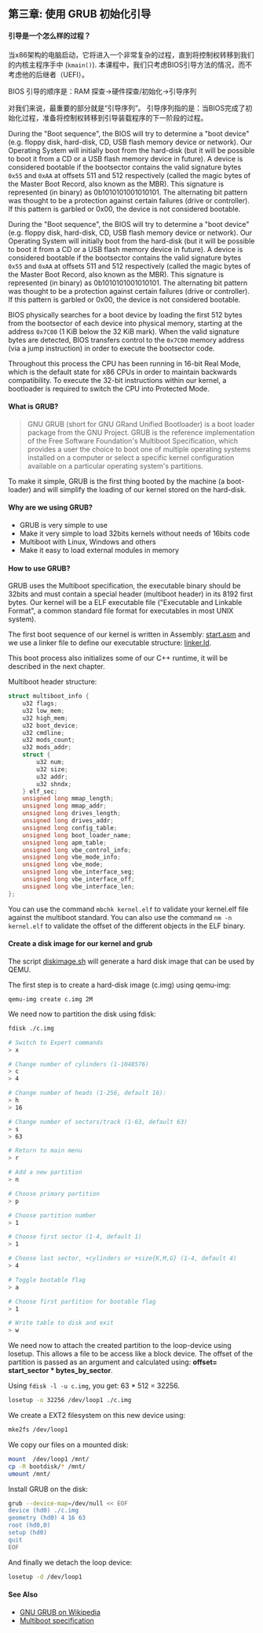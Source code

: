 
## 第三章: 使用 GRUB 初始化引导

#### 引导是一个怎么样的过程？

当x86架构的电脑启动，它将进入一个非常复杂的过程，直到将控制权转移到我们的内核主程序手中 (`kmain()`). 本课程中，我们只考虑BIOS引导方法的情况，而不考虑他的后继者（UEFI）。


BIOS 引导的顺序是：RAM 探查->硬件探查/初始化->引导序列


对我们来说，最重要的部分就是“引导序列”。
引导序列指的是：当BIOS完成了初始化过程，准备将控制权转移到引导装载程序的下一阶段的过程。

During the "Boot sequence", the BIOS will try to determine a "boot device" (e.g. floppy disk, hard-disk, CD, USB flash memory device or network). Our Operating System will initially boot from the hard-disk (but it will be possible to boot it from a CD or a USB flash memory device in future). A device is considered bootable if the bootsector contains the valid signature bytes `0x55` and `0xAA` at offsets 511 and 512 respectively (called the magic bytes of the Master Boot Record, also known as the MBR). This signature is represented (in binary) as 0b1010101001010101. The alternating bit pattern was thought to be a protection against certain failures (drive or controller). If this pattern is garbled or 0x00, the device is not considered bootable.


During the "Boot sequence", the BIOS will try to determine a "boot device" (e.g. floppy disk, hard-disk, CD, USB flash memory device or network). Our Operating System will initially boot from the hard-disk (but it will be possible to boot it from a CD or a USB flash memory device in future). A device is considered bootable if the bootsector contains the valid signature bytes `0x55` and `0xAA` at offsets 511 and 512 respectively (called the magic bytes of the Master Boot Record, also known as the MBR). This signature is represented (in binary) as 0b1010101001010101. The alternating bit pattern was thought to be a protection against certain failures (drive or controller). If this pattern is garbled or 0x00, the device is not considered bootable.

BIOS physically searches for a boot device by loading the first 512 bytes from the bootsector of each device into physical memory, starting at the address `0x7C00` (1 KiB below the 32 KiB mark). When the valid signature bytes are detected, BIOS transfers control to the `0x7C00` memory address (via a jump instruction) in order to execute the bootsector code.

Throughout this process the CPU has been running in 16-bit Real Mode, which is the default state for x86 CPUs in order to maintain backwards compatibility. To execute the 32-bit instructions within our kernel, a bootloader is required to switch the CPU into Protected Mode.

#### What is GRUB?

> GNU GRUB (short for GNU GRand Unified Bootloader) is a boot loader package from the GNU Project. GRUB is the reference implementation of the Free Software Foundation's Multiboot Specification, which provides a user the choice to boot one of multiple operating systems installed on a computer or select a specific kernel configuration available on a particular operating system's partitions.

To make it simple, GRUB is the first thing booted by the machine (a boot-loader) and will simplify the loading of our kernel stored on the hard-disk.

#### Why are we using GRUB?

* GRUB is very simple to use
* Make it very simple to load 32bits kernels without needs of 16bits code
* Multiboot with Linux, Windows and others
* Make it easy to load external modules in memory

#### How to use GRUB?

GRUB uses the Multiboot specification, the executable binary should be 32bits and must contain a special header (multiboot header) in its 8192 first bytes. Our kernel will be a ELF executable file ("Executable and Linkable Format", a common standard file format for executables in most UNIX system).

The first boot sequence of our kernel is written in Assembly: [start.asm](https://github.com/SamyPesse/How-to-Make-a-Computer-Operating-System/blob/master/src/kernel/arch/x86/start.asm) and we use a linker file to define our executable structure: [linker.ld](https://github.com/SamyPesse/How-to-Make-a-Computer-Operating-System/blob/master/src/kernel/arch/x86/linker.ld).

This boot process also initializes some of our C++ runtime, it will be described in the next chapter.

Multiboot header structure:

```cpp
struct multiboot_info {
	u32 flags;
	u32 low_mem;
	u32 high_mem;
	u32 boot_device;
	u32 cmdline;
	u32 mods_count;
	u32 mods_addr;
	struct {
		u32 num;
		u32 size;
		u32 addr;
		u32 shndx;
	} elf_sec;
	unsigned long mmap_length;
	unsigned long mmap_addr;
	unsigned long drives_length;
	unsigned long drives_addr;
	unsigned long config_table;
	unsigned long boot_loader_name;
	unsigned long apm_table;
	unsigned long vbe_control_info;
	unsigned long vbe_mode_info;
	unsigned long vbe_mode;
	unsigned long vbe_interface_seg;
	unsigned long vbe_interface_off;
	unsigned long vbe_interface_len;
};
```

You can use the command ```mbchk kernel.elf``` to validate your kernel.elf file against the multiboot standard. You can also use the command ```nm -n kernel.elf``` to validate the offset of the different objects in the ELF binary.

#### Create a disk image for our kernel and grub

The script [diskimage.sh](https://github.com/SamyPesse/How-to-Make-a-Computer-Operating-System/blob/master/src/sdk/diskimage.sh) will generate a hard disk image that can be used by QEMU.

The first step is to create a hard-disk image (c.img) using qemu-img:

```
qemu-img create c.img 2M
```

We need now to partition the disk using fdisk:

```bash
fdisk ./c.img

# Switch to Expert commands
> x

# Change number of cylinders (1-1048576)
> c
> 4

# Change number of heads (1-256, default 16):
> h
> 16

# Change number of sectors/track (1-63, default 63)
> s
> 63

# Return to main menu
> r

# Add a new partition
> n

# Choose primary partition
> p

# Choose partition number
> 1

# Choose first sector (1-4, default 1)
> 1

# Choose last sector, +cylinders or +size{K,M,G} (1-4, default 4)
> 4

# Toggle bootable flag
> a

# Choose first partition for bootable flag
> 1

# Write table to disk and exit
> w
```

We need now to attach the created partition to the loop-device using losetup. This allows a file to be access like a block device. The offset of the partition is passed as an argument and calculated using: **offset= start_sector * bytes_by_sector**.

Using ```fdisk -l -u c.img```, you get: 63 * 512 = 32256.

```bash
losetup -o 32256 /dev/loop1 ./c.img
```

We create a EXT2 filesystem on this new device using:

```bash
mke2fs /dev/loop1
```

We copy our files on a mounted disk:

```bash
mount  /dev/loop1 /mnt/
cp -R bootdisk/* /mnt/
umount /mnt/
```

Install GRUB on the disk:

```bash
grub --device-map=/dev/null << EOF
device (hd0) ./c.img
geometry (hd0) 4 16 63
root (hd0,0)
setup (hd0)
quit
EOF
```

And finally we detach the loop device:

```bash
losetup -d /dev/loop1
```

#### See Also

* [GNU GRUB on Wikipedia](http://en.wikipedia.org/wiki/GNU_GRUB)
* [Multiboot specification](https://www.gnu.org/software/grub/manual/multiboot/multiboot.html)
